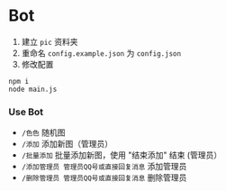 # Bot

1. 建立 `pic` 资料夹
2. 重命名 `config.example.json` 为 `config.json`
3. 修改配置

```
npm i
node main.js
```

### Use Bot

- `/色色` 随机图
- `/添加` 添加新图（管理员）
- `/批量添加` 批量添加新图，使用 "结束添加" 结束 (管理员）
- `/添加管理员 管理员QQ号或直接回复消息` 添加管理员
- `/删除管理员 管理员QQ号或直接回复消息` 删除管理员
